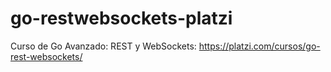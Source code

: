 # go-restwebsockets-platzi
Curso de Go Avanzado: REST y WebSockets: https://platzi.com/cursos/go-rest-websockets/

